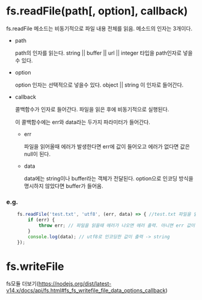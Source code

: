 # fs.readFile(path[, option], callback)

fs.readFile 메소드는 비동기적으로 파일 내용 전체를 읽음. 메소드의 인자는 3개이다.

* path

    path의 인자를 읽는다. string || buffer || url || integer 타입을 path인자로 넣을 수 있다. 

* option

    option 인자는 선택적으로 넣을수 있다. object || string 이 인자로 들어간다.

* callback 

    콜백함수가 인자로 들어간다. 파일을 읽은 후에 비동기적으로 실행된다. 

    이 콜백함수에는 err와 data라는 두가지 파라미터가 들어간다. 

    * err
        
        파일을 읽어올때 에러가 발생한다면 err에 값이 들어오고 에러가 없다면 값은 null이 된다. 

    * data 

        data에는 string이나 buffer라는 객체가 전달된다. option으로 인코딩 방식을 명시하지 않았다면 buffer가 들어옴.

### e.g.

```javascript
    fs.readFile('test.txt', 'utf8', (err, data) => { //test.txt 파일을 읽음, utf8로 인코딩. 
        if (err) {
            throw err; // 파일을 읽을때 에러가 나오면 에러 출력. 아니면 err 값이 null이니까 false.
        }
        console.log(data); // utf8로 인코딩한 값이 출력 -> string
    });
```

# fs.writeFile



fs모듈 더보기(https://nodejs.org/dist/latest-v14.x/docs/api/fs.html#fs_fs_writefile_file_data_options_callback)
